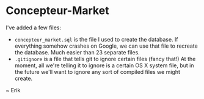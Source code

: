 Concepteur-Market
=================
I've added a few files:
- `concepteur_market.sql` is the file I used to create the database. If everything somehow crashes on Google, we can use that file to recreate the database. Much easier than 23 separate files.
- `.gitignore` is a file that tells git to ignore certain files (fancy that!) At the moment, all we're telling it to ignore is a certain OS X system file, but in the future we'll want to ignore any sort of compiled files we might create.

~ Erik

